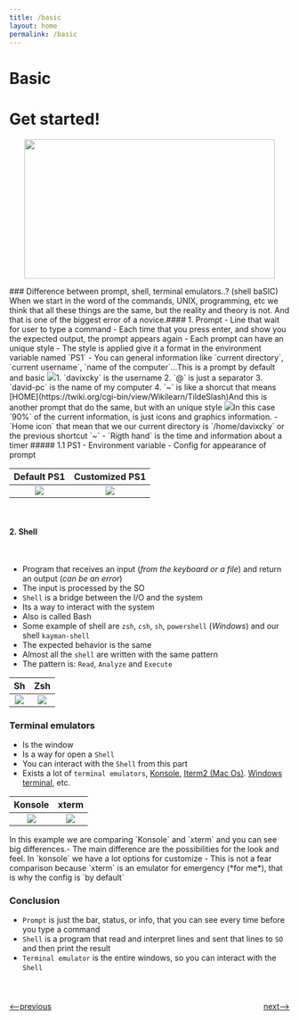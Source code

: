 ```yaml
---
title: /basic
layout: home
permalink: /basic
---
```


# Basic

# Get started!

<p align="center">
<img align="center" class="center" src="https://images.unsplash.com/photo-1461896836934-ffe607ba8211?ixlib=rb-1.2.1&ixid=eyJhcHBfaWQiOjEyMDd9&auto=format&fit=crop&w=750&q=80" width="450" height="250" >
</p>
​
### Difference between prompt, shell, terminal emulators..? (shell baSIC)
When we start in the word of the commands, UNIX, programming, etc we think that all these things are the same, but the reality and theory is not. And that is one of the biggest error of a novice.
​
#### 1. Prompt
 - Line that wait for user to type a command
 - Each time that you press enter, and show you the expected output, the prompt appears again
 - Each prompt can have an unique style
 - The style is applied give it a format in the environment variable named `PS1`
 - You can general information like `current directory`, `current username`, `name of the computer`...
​
This is a prompt by default and basic
<img src="https://i.imgur.com/OjuSACW.png" style = "max-width: 100%">
​
 1. `davixcky` is the username
 2. `@` is just a separator
 3. `david-pc` is the name of my computer
 4. `~` is like a shorcut that means [HOME](https://twiki.org/cgi-bin/view/Wikilearn/TildeSlash)
​
And this is another prompt that do the same, but with an unique style
<img src="https://i.imgur.com/vYXIRiq.png" style = "max-width: 100%">
​
 In this case `90%` of the current information, is just icons and graphics information.
 - `Home icon` that mean that we our current directory is `/home/davixcky` or the previous shortcut `~`
 - `Rigth hand` is the time and information about a timer
##### 1.1 PS1
 - Environment variable
 - Config for appearance of prompt 

<table>
  <thead>
    <tr>
      <th style="text-align: center">Default PS1</th>
      <th style="text-align: center">Customized PS1</th>
    </tr>
  </thead>
  <tbody>
    <tr>
      <td style="text-align: center"><img src = "https://i.imgur.com/OAduWKS.gif" style = "max-width: 100%"/></td>
      <td style="text-align: center"><img src = "https://i.imgur.com/PYDv0LI.gif" style = "max-width: 100%"/></td>
    </tr>
  </tbody>
</table>

​
#### 2. Shell
​
 - Program that receives an input (*from the keyboard or a file*) and return an output (*can be an error*)
 - The input is processed by the SO
 - `Shell` is a bridge between the I/O and the system
 - Its a way to interact with the system
 - Also is called Bash
 - Some example of shell are `zsh`, `csh`, `sh`, `powershell` (*Windows*) and our shell `kayman-shell`
 - The expected behavior is the same 
 - Almost all the `shell` are written with the same pattern
 - The pattern is: `Read`, `Analyze` and `Execute`

<table>
  <thead>
    <tr>
      <th style="text-align: center">Sh</th>
      <th style="text-align: center">Zsh</th>
    </tr>
  </thead>
  <tbody>
    <tr>
      <td style="text-align: center"><img src = "https://imgur.com/V8DMYKP.gif" style = "max-width: 100%"/></td>
      <td style="text-align: center"><img src = "https://imgur.com/7BIfQ4M.gif" style = "max-width: 100%"/></td>
    </tr>
  </tbody>
</table>

### Terminal emulators
 - Is the window
 - Is a way for open a `Shell`
 - You can interact with the `Shell` from this part
 - Exists a lot of `terminal emulators`, [Konsole](https://konsole.kde.org/), [Iterm2 (Mac Os)](https://www.iterm2.com/). [Windows terminal](https://www.microsoft.com/en-us/p/windows-terminal-preview/9n0dx20hk701?activetab=pivot:overviewtab), etc.
 
<table>
  <thead>
    <tr>
      <th style="text-align: center">Konsole</th>
      <th style="text-align: center">xterm</th>
    </tr>
  </thead>
  <tbody>
    <tr>
      <td style="text-align: center"><img src = "https://imgur.com/Fx46wpC.gif" style = "max-width: 100%"/></td>
      <td style="text-align: center"><img src = "https://imgur.com/y2Eoa6v.gif" style = "max-width: 100%"/></td>
    </tr>
  </tbody>
</table>
​
In this example we are comparing `Konsole` and `xterm` and you can see big differences.
​
 - The main difference are the possibilities for the look and feel. In `konsole` we have a lot options for customize
 - This is not a fear comparison because `xterm` is an emulator for emergency (*for me*), that is why the config is `by default`
 
### Conclusion 
 - `Prompt` is just the bar, status, or info, that you can see every time before you type a command
 - `Shell` is a program that read and interpret lines and sent that lines to `SO` and then print the result
 - `Terminal emulator` is the entire windows, so you can interact with the `Shell`

<h1></h1>
<div style="display: flex; justify-content: space-between; margin-top: 16px">
<p><a href="http://simple-shell.me/get_started"><--previous</a></p>
<p><a href="http://simple-shell.me/signals">next--></a></p>
</div>





